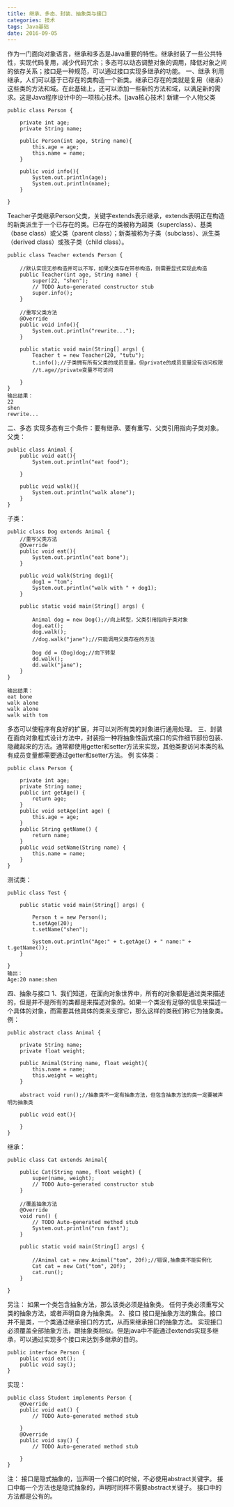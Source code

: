 ```yaml
---
title: 继承、多态、封装、抽象类与接口
categories: 技术
tags: Java基础
date: 2016-09-05
---
```

作为一门面向对象语言，继承和多态是Java重要的特性。继承封装了一些公共特性，实现代码复用，减少代码冗余；多态可以动态调整对象的调用，降低对象之间的依存关系；接口是一种规范，可以通过接口实现多继承的功能。
一、继承
 	利用继承，人们可以基于已存在的类构造一个新类。继承已存在的类就是复用（继承）这些类的方法和域。在此基础上，还可以添加一些新的方法和域，以满足新的需求。这是Java程序设计中的一项核心技术。[java核心技术]
 	新建一个人物父类<!--more-->
```
public class Person {

	private int age;
	private String name;
	
	public Person(int age, String name){
		this.age = age;
		this.name = name;
	}
	
	public void info(){
		System.out.println(age);
		System.out.println(name);
	}
	
}
```
Teacher子类继承Person父类，关键字extends表示继承，extends表明正在构造的新类派生于一个已存在的类。已存在的类被称为超类（superclass）、基类（base class）或父类（parent class）；新类被称为子类（subclass）、派生类（derived class）或孩子类（child class）。

```
public class Teacher extends Person {

	//默认实现无参构造并可以不写，如果父类存在带参构造，则需要显式实现此构造
	public Teacher(int age, String name) {
		super(22, "shen");
		// TODO Auto-generated constructor stub
		super.info();
	}
	
	//重写父类方法
	@Override
	public void info(){
		System.out.println("rewrite...");
	}
	
	public static void main(String[] args) {
		Teacher t = new Teacher(20, "tutu");
		t.info();//子类拥有所有父类的成员变量，但private的成员变量没有访问权限
		//t.age//private变量不可访问
		
	}	
}
输出结果：
22
shen
rewrite...
```
二、多态
实现多态有三个条件：要有继承、要有重写、父类引用指向子类对象。
父类：
```
public class Animal {
	public void eat(){
		System.out.println("eat food");
		
	}
	
	public void walk(){
		System.out.println("walk alone");
	}
}
```
子类：

```
public class Dog extends Animal {
	//重写父类方法
	@Override
	public void eat(){
		System.out.println("eat bone");
	}
	
	public void walk(String dog1){
		dog1 = "tom";
		System.out.println("walk with " + dog1);
	}
	
	public static void main(String[] args) {
		
		Animal dog = new Dog();//向上转型，父类引用指向子类对象
		dog.eat();
		dog.walk();
		//dog.walk("jane");//只能调用父类存在的方法
		
		Dog dd = (Dog)dog;//向下转型
		dd.walk();
		dd.walk("jane");
	}
}

输出结果：
eat bone
walk alone
walk alone
walk with tom
```
多态可以使程序有良好的扩展，并可以对所有类的对象进行通用处理。
三、封装
在面向对象程式设计方法中，封装指一种将抽象性函式接口的实作细节部份包装、隐藏起来的方法。通常都使用getter和setter方法来实现，其他类要访问本类的私有成员变量都需要通过getter和setter方法。
例
实体类：
```
public class Person {

	private int age;
	private String name;
	public int getAge() {
		return age;
	}
	public void setAge(int age) {
		this.age = age;
	}
	public String getName() {
		return name;
	}
	public void setName(String name) {
		this.name = name;
	}
}
```
测试类：

```
public class Test {
	
	public static void main(String[] args) {
		
		Person t = new Person();
		t.setAge(20);
		t.setName("shen");
		
		System.out.println("Age:" + t.getAge() + " name:" + t.getName());
	}
	
}
输出：
Age:20 name:shen
```

四、抽象与接口
1、我们知道，在面向对象世界中，所有的对象都是通过类来描述的，但是并不是所有的类都是来描述对象的。如果一个类没有足够的信息来描述一个具体的对象，而需要其他具体的类来支撑它，那么这样的类我们称它为抽象类。
例：

```
public abstract class Animal {
	
	private String name;
	private float weight;
	
	public Animal(String name, float weight){
		this.name = name;
		this.weight = weight;
	}
	
	abstract void run();//抽象类不一定有抽象方法，但包含抽象方法的类一定要被声明为抽象类
	
	public void eat(){
		
	}
}
```
继承：

```
public class Cat extends Animal{
	
	public Cat(String name, float weight) {
		super(name, weight);
		// TODO Auto-generated constructor stub
	}

	//覆盖抽象方法
	@Override
	void run() {
		// TODO Auto-generated method stub
		System.out.println("run fast");
	}
		
	public static void main(String[] args) {
		
		//Animal cat = new Animal("tom", 20f);//错误,抽象类不能实例化
		Cat cat = new Cat("tom", 20f);
		cat.run();
	}
	
}
```
另注：
如果一个类包含抽象方法，那么该类必须是抽象类。
任何子类必须重写父类的抽象方法，或者声明自身为抽象类。
2、接口
接口是抽象方法的集合。接口并不是类，一个类通过继承接口的方式，从而来继承接口的抽象方法。
实现接口必须覆盖全部抽象方法，跟抽象类相似。但是java中不能通过extends实现多继承，可以通过实现多个接口来达到多继承的目的。
```
public interface Person {
	public void eat();
	public void say();
}
```
实现：
```
public class Student implements Person {
	@Override
	public void eat() {
		// TODO Auto-generated method stub

	}
	@Override
	public void say() {
		// TODO Auto-generated method stub

	}
}
```
注：
接口是隐式抽象的，当声明一个接口的时候，不必使用abstract关键字。
接口中每一个方法也是隐式抽象的，声明时同样不需要abstract关键子。
接口中的方法都是公有的。